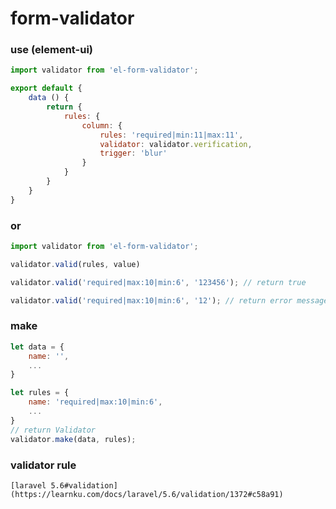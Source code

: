 # form-validator

### use (element-ui)

````javascript
import validator from 'el-form-validator';

export default {
    data () {
        return {
            rules: {
                column: {
                    rules: 'required|min:11|max:11',
                    validator: validator.verification,
                    trigger: 'blur'
                }            
            }
        }
    }
}
````
    
### or
    
````javascript
import validator from 'el-form-validator';

validator.valid(rules, value)

validator.valid('required|max:10|min:6', '123456'); // return true

validator.valid('required|max:10|min:6', '12'); // return error message
````

### make

````javascript
let data = {
    name: '',
    ...
}

let rules = {
    name: 'required|max:10|min:6',
    ...
}
// return Validator
validator.make(data, rules);
````

### validator rule
    
    [laravel 5.6#validation](https://learnku.com/docs/laravel/5.6/validation/1372#c58a91)